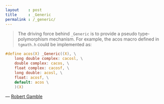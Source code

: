 ```yaml
---
layout    : post
title     : _Generic
permalink : /_generic/
---
```


> The driving force behind `_Generic` is to provide a pseudo type-polymorphism
> mechanism. For example, the acos macro defined in `tgmath.h` could be
> implemented as:

```c
#define acos(X) _Generic((X), \
    long double complex: cacosl, \
    double complex: cacos, \
    float complex: cacosf, \
    long double: acosl, \
    float: acosf, \
    default: acos \
    )(X)
```

&mdash; [Robert Gamble](http://www.robertgamble.net/2012/01/c11-generic-selections.html)
